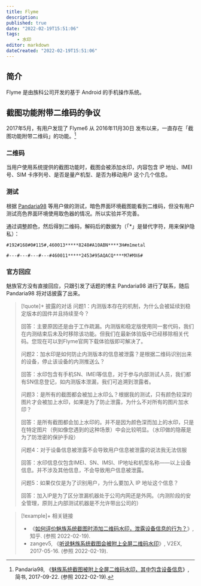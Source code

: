 ```yaml
---
title: Flyme
description:
published: true
date: "2022-02-19T15:51:06"
tags:
    - 水印
editor: markdown
dateCreated: "2022-02-19T15:51:06"
---
```


## 简介

Flyme 是由族科公司开发的基于 Android 的手机操作系统。

## 截图功能附带二维码的争议

2017年5月，有用户发现了 Flyme6 从 2016年11月30日 发布以来，一直存在「截图功能附带二维码」的功能。[^19d5]

[^19d5]: Pandaria98, 《[魅族系统截图被附上全屏二维码水印，其中包含设备信息](https://web.archive.org/web/20170922101101/http://www.jianshu.com/p/a1119d547f3d)》, 简书, 2017-09-22. (参照 2022-02-19).

### 二维码

当用户使用系统提供的截图功能时，截图会被添加水印，内容包含 IP 地址、IMEI 号、SIM 卡序列号、是否是量产机型、是否为移动用户 这个几个信息。

### 测试

根据 [Pandaria98](https://github.com/Pandaria98) 等用户做的测试，暗色界面环境截图能看到二维码，但没有用户测试亮色界面环境使用取色器的情况。所以实验并不完善。

通过调整颜色，然后得到二维码，解码后的数据为（「\*」是替代字符，用来保护隐私）：

`#192#168#0#115#,460013*****8248#A10ABN****3H#m1metal`

`#---#---#---#---#460011*****2453#95AQACQ****M7#MX6#`

### 官方回应

魅族官方没有直接回应，只跟引发了话题的博主 Pandaria98 进行了联系，随后 Pandaria98 将对话披露了出来。

> [!quote]+ 披露的对话
> 问题1：内测版本存在的机制，为什么会被延续到稳定版本的固件并且持续至今？
> 
> 回答：主要原因还是由于工作疏漏。内测版和稳定版使用同一套代码，我们在内测结束后未及时移除该功能。但我们在最新体验版中已经移除相关代码。您现在可以到Flyme官网下载体验版即可解决了。
> 
> 问题2：加水印是如何防止内测版本的信息被泄露？是根据二维码识别出来的设备，停止该设备的内测推送么？
> 
> 回答：水印包含有手机SN、IMEI等信息，对于参与内部测试人员，我们都有SN信息登记，如内测版本泄漏，我们可追溯到泄露者。
> 
> 问题3：是所有的截图都会被加上水印么？根据我的测试，只有颜色较深的图片才会被加上水印，如果是为了防止泄露，为什么不对所有的图片加水印？
> 
> 回答：是所有截图都会加上水印的。并不是因为颜色深而加上的水印，只是在特定图片（例如像您遇到的这种场景）中会比较明显。（水印做的隐蔽是为了防泄密的保护手段）
> 
> 问题4：对于设备信息被泄露不会导致用户信息被泄露的说法我无法信服
> 
> 回答：水印信息仅包含IMEI、SN、IMSI、IP地址和机型名称——以上设备信息。并不涉及其他信息，不会导致用户信息被泄露。
> 
> 问题5：如果仅仅是为了识别用户，为什么要加入 IP 地址这个信息？
> 
> 回答：加入IP是为了区分泄漏机器处于公司内网还是外网。（内测阶段的安全管理，原则上内部测试机器是不允许带出公司的）

> [!example]+ 相关链接
> + 《[如何评价魅族系统截图时添加二维码水印，泄露设备信息的行为？](https://web.archive.org/web/20220219091853/https://www.zhihu.com/question/59919887)》, 知乎. (参照 2022-02-19).
> + zangev5, 《[听说魅族系统截图会被附上全屏二维码水印](https://web.archive.org/web/20220219093321/https://www.v2ex.com/t/361719)》, V2EX, 2017-05-16. (参照 2022-02-19).
